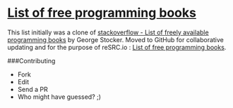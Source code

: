[List of free programming books](http://resrc.io/list/10/list-of-free-programming-books/)
======================

This list initially was a clone of [stackoverflow - List of freely available programming books](http://stackoverflow.com/questions/194812/list-of-freely-available-programming-books/392926#392926) by George Stocker.
Moved to GitHub for collaborative updating and for the purpose of reSRC.io : [List of free programming books](http://resrc.io/list/10/list-of-free-programming-books/).

###Contributing
- Fork
- Edit
- Send a PR
- Who might have guessed? ;)
